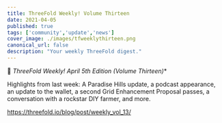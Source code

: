 ```yaml
---
title: ThreeFold Weekly! Volume Thirteen
date: 2021-04-05
published: true
tags: ['community','update','news']
cover_image: ./images/tfweeklythirteen.png
canonical_url: false
description: "Your weekly ThreeFold digest."
---
```


📰 **ThreeFold Weekly! April 5th* Edition (Volume Thirteen)**

Highlights from last week: A Paradise Hills update, a podcast appearance, an update to the wallet, a second Grid Enhancement Proposal passes, a conversation with a rockstar DIY farmer, and more.

https://threefold.io/blog/post/weekly_vol_13/